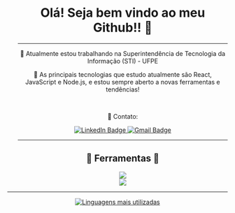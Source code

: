 <div id="user-content-toc">

<div align="center">
  <ul>
    <summary><h1 align="center">Olá! Seja bem vindo ao meu Github!! 👋</h1> </summary>
    
  -----
    
  <p>🔭 Atualmente estou trabalhando na Superintendência de Tecnologia da Informação (STI) - UFPE</p> 
  <p>🌱 As principais tecnologias que estudo atualmente são React, JavaScript e Node.js, e estou sempre aberto a novas ferramentas e tendências!</p> 
</br>

  <p>📱 Contato:</p>
  <a href="https://www.linkedin.com/in/emanuel-tavares-gomes/">
    <img src="https://img.shields.io/badge/LinkedIn-blue?style=for-the-badge&logo=linkedin&logoColor=white" alt="LinkedIn Badge"/>
  </a>
  <a href="mailto: emanuelvtsg221@gmail.com">
    <img src="https://img.shields.io/badge/Gmail-red?style=for-the-badge&logo=gmail&logoColor=white" alt="Gmail Badge"/>
  </a>


  
-----

<summary><h2 align="center"> 🚀 Ferramentas 🚀</h2> </summary>
<p align="center">
  <a href="https://skillicons.dev">
    <img src="https://skillicons.dev/icons?i=git,github,python,vscode,javascript,react,html,css,tailwind"/> <br/>
    <img src="https://skillicons.dev/icons?i=figma,docker,next,mysql" />
  </a>
</p>
    </ul>
</div>
  



<div align="center">
  
-----


  [![Linguagens mais utilizadas](https://github-readme-stats.vercel.app/api/top-langs/?username=Emanuelvtsg&layout=donut)](https://github.com/Emanuelvtsg/github-readme-stats)
  
</ul>
</div>
